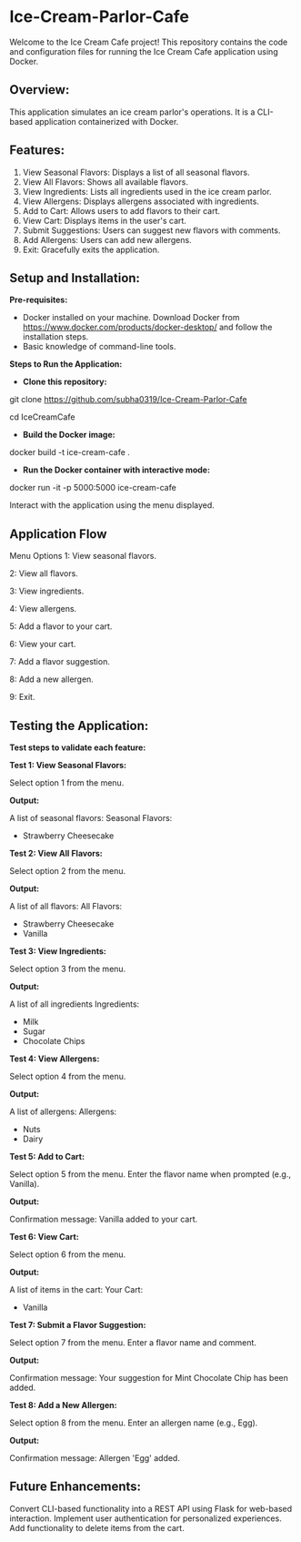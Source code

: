 # Ice-Cream-Parlor-Cafe
Welcome to the Ice Cream Cafe project! This repository contains the code and configuration files for running the Ice Cream Cafe application using Docker.

## **Overview:**
This application simulates an ice cream parlor's operations. It is a CLI-based application containerized with Docker.

## **Features:**
1. View Seasonal Flavors: Displays a list of all seasonal flavors.
2. View All Flavors: Shows all available flavors.
3. View Ingredients: Lists all ingredients used in the ice cream parlor.
4. View Allergens: Displays allergens associated with ingredients.
5. Add to Cart: Allows users to add flavors to their cart.
6. View Cart: Displays items in the user's cart.
7. Submit Suggestions: Users can suggest new flavors with comments.
8. Add Allergens: Users can add new allergens.
9. Exit: Gracefully exits the application.

## **Setup and Installation:**

**Pre-requisites:**
- Docker installed on your machine. Download Docker from https://www.docker.com/products/docker-desktop/ and follow the installation steps.
- Basic knowledge of command-line tools.

**Steps to Run the Application:**

- **Clone this repository:**

git clone https://github.com/subha0319/Ice-Cream-Parlor-Cafe

cd IceCreamCafe

- **Build the Docker image:**

docker build -t ice-cream-cafe .

- **Run the Docker container with interactive mode:**

docker run -it -p 5000:5000 ice-cream-cafe

Interact with the application using the menu displayed.

## **Application Flow**
Menu Options
1: View seasonal flavors.

2: View all flavors.

3: View ingredients.

4: View allergens.

5: Add a flavor to your cart.

6: View your cart.

7: Add a flavor suggestion.

8: Add a new allergen.

9: Exit.

## **Testing the Application:**

**Test steps to validate each feature:**

**Test 1: View Seasonal Flavors:**

Select option 1 from the menu.

**Output:**

A list of seasonal flavors:
Seasonal Flavors:
- Strawberry Cheesecake

**Test 2: View All Flavors:**

Select option 2 from the menu.

**Output:**

A list of all flavors:
All Flavors:
- Strawberry Cheesecake
- Vanilla

**Test 3: View Ingredients:**

Select option 3 from the menu.

**Output:**

A list of all ingredients
Ingredients:
- Milk
- Sugar
- Chocolate Chips

**Test 4: View Allergens:**

Select option 4 from the menu.

**Output:**

A list of allergens:
Allergens:
- Nuts
- Dairy

**Test 5: Add to Cart:**

Select option 5 from the menu.
Enter the flavor name when prompted (e.g., Vanilla).

**Output:**

Confirmation message:
Vanilla added to your cart.

**Test 6: View Cart:**

Select option 6 from the menu.

**Output:**

A list of items in the cart:
Your Cart:
- Vanilla

**Test 7: Submit a Flavor Suggestion:**

Select option 7 from the menu.
Enter a flavor name and comment.

**Output:**

Confirmation message:
Your suggestion for Mint Chocolate Chip has been added.

**Test 8: Add a New Allergen:**

Select option 8 from the menu.
Enter an allergen name (e.g., Egg).

**Output:**

Confirmation message:
Allergen 'Egg' added.

## **Future Enhancements:**
Convert CLI-based functionality into a REST API using Flask for web-based interaction.
Implement user authentication for personalized experiences.
Add functionality to delete items from the cart.
